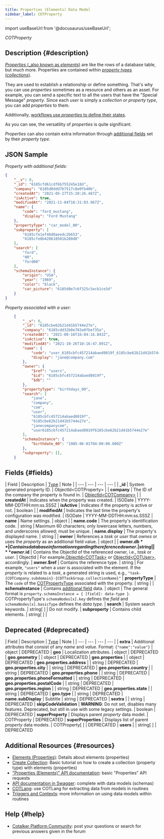 ```yaml
---
title: Properties (Elements) Data Model
sidebar_label: COTProperty
---
```

import useBaseUrl from '@docusaurus/useBaseUrl'; 

<span className="hero__subtitle"><em>COTProperty</em></span>
<br/>

## Description {#description}

[_Properties_ (_also known as _elements_)](/docs/documentation/admin/admin_properties#elements) are like the rows of a database table, but much more. Properties are contained within [_property types_ (_collections_)](/docs/documentation/models/databases/model_propertytypes). 

They are used to establish a relationship or define something. That's why you can use _properties_ sometimes as a resource and others as an asset. For example, you can send a specific text to all the users that have the "Special Message" _property_. Since each _user_ is simply a _collection or property type_, you can add _properties_ to them.

Additionally, [workflows use _properties_ to define their states](/docs/documentation/admin/workflows/settings_panels/workflow_create_edit#additional-fields).

As you can see, the versatility of _properties_ is quite significant.

_Properties_ can also contain extra information through [additional fields](/docs/documentation/admin/admin_properties#additional-fields) set by their _property type_.

## JSON Sample
_Property with additional fields:_
```json
{
    "__v": 0,
    "_id": "6185cfd61cdf6b755245e18d",
    "company": "6185d0ddd7b7517c8e0fb40b",
    "createdAt": "2021-05-27T15:20:26.487Z",
    "isActive": true,
    "modifiedAt": "2021-11-04T16:31:03.967Z",
    "name": {
        "code": "ford_mustang",
        "display": "Ford Mustang"
    },
    "propertyType": "car_model_00",
    "subproperty": [
        "6185cfe1ef46d0aee4c2b653",
        "6185cfe8b420610501b280d8"
    ],
    "search": [
        "ford",
        "00",
        "ford00"
    ],
    "schemaInstance": {
        "origin": "USA",
        "year": "1969",
        "color": "black",
        "car_picture": "6185d0e7c6f325c5ecb1ce3d"
    }
}
```

_Property associated with a user:_
```json
    {
        "__v": 0,
        "_id": "6185cbe62b21d41b5744e27e",
        "company": "6185cdd32b0e783a0fbef35a",
        "createdAt": "2021-08-16T16:04:16.843Z",
        "isActive": true,
        "modifiedAt": "2021-10-26T10:16:47.891Z",
        "name": {
            "code": "user_6185cbfc457214abaed8019f_6185cbe62b21d41b5744e27e",
            "display": "jane@company.com"
        },
        "owner": {
            "$ref": "users",
            "$id": "6185cbfc457214abaed8019f",
            "$db": ""
        },
        "propertyType": "birthdays_00",
        "search": [
            "jane",
            "company",
            "com",
            "user",
            "6185cbfc457214abaed8019f",
            "6185cbe62b21d41b5744e27e",
            "janecompanycom",
            "user6185cbfc457214abaed8019f6185cbe62b21d41b5744e27e"
        ],
        "schemaInstance": {
            "birthdate_00": "1985-06-01T04:00:00.000Z"
        },
        "subproperty": [],
    }
```


## Fields {#fields}

| Field | Description | [Type](/docs/documentation/models/overview_model#data-types) | Note |
| --- | --- | --- | --- |
| **\_id** | System generated property ID. | ObjectId<COTProperty\> |
| **company** | The ID of the company the property is found in. | [ObjectId<COTCompany\>](/docs/documentation/models/model_company) |
| **createdAt** | Indicates when the property was created. | ISODate | YYYY-MM-DDTHH:mm:ss.SSSZ
| **isActive** | Indicates if the property is active or not. | boolean |
| **modifiedAt** | Indicates the last time the property's configuration was modified. | ISODate | YYYY-MM-DDTHH:mm:ss.SSSZ
| **name** | Name settings. | object |
| **name.code** | The property's identification code. | string | Maximum 60 characters; only lowercase letters, numbers, and underscores allowed; must be unique.
| **name.display** | The property's displayed name. | string |
| **owner** | References a _task_ or _user_ that _ownes_ or uses the _property_ as an additional field value. | object |
| **owner.$db** | Contains database information regarding the referenced owner. | string |
| **owner.$id** | Contains the ObjectId of the referenced owner, i.e., _task_ or _user_. | ObjectId | For example,[ObjectId<COTTask\>](/docs/documentation/models/tasks/model_tasks) or [ObjectId<COTUser\>](/docs/documentation/models/users/model_users), accordingly.
| **owner.$ref** | Contains the reference type. | string | For example, `"users"` when a _user_ is associated with the element. If the _property_ is related to a _task_, a generated string is used, e.g., `"task-{COTCompany.subdomain}-{COTTaskGroup.collectionName}"`
| **propertyType** | The `code` of the [COTPropertyType](/docs/documentation/models/databases/model_propertytypes) associated with the property. | string |
| **schemaInstance** | Contains [additional field](/docs/documentation/admin/admin_properties#additional-fields) data. | object | The general format is `property.schemaInstance = { [field]: data-type }`.<br/>COTPropertyType's `schemaNodes[x].key` defines the _field_ and `schemaNodes[x].basicType` defines the _data type_.
| **search** | System search keywords. | string[ ] | Do not modify. 
| **subproperty** | Contains child elements. | string[ ] | 



## Deprecated {#deprecated}
| Field | Description | [Type](/docs/documentation/models/overview_model#data-types) | Note |
| --- | --- | --- | --- |
| **extra** | Additional attributes that consist of any _name_ and _value_. Format: `{"name":"value"}` | object | DEPRECATED
| **geo** | Localization attributes. | object | DEPRECATED 
| **geo.geometry** | | object | DEPRECATED
| **geo.properties** | | object | DEPRECATED
| **geo.properties.address** | | string | DEPRECATED
| **geo.properties.city** | | string | DEPRECATED
| **geo.properties.country** | | string | DEPRECATED
| **geo.properties.phone** | | string | DEPRECATED
| **geo.properties.phoneFormatted** | | string | DEPRECATED
| **geo.properties.postalCode** | | string | DEPRECATED
| **geo.properties.region** | | string | DEPRECATED
| **geo.properties.state** | | string | DEPRECATED
| **geo.type** | | string | DEPRECATED
| **name.subDisplay** | Subtitle | string | DEPRECATED
| **sextra** | | string | DEPRECATED
| **skipCodeValidation** | **WARNING**: Do not set, disables many features. Deprecated, but still in use with some legacy settings. | boolean | DEPRECATED
| **superProperty** | Displays parent _property_ data model. | COTProperty | DEPRECATED
| **superProperties** | Displays list of parent _property_ data models. | COTProperty[ ] | DEPRECATED
| **users** | | string[ ] | DEPRECATED

## Additional Resources {#resources}
- [Elements (Properties)](/docs/documentation/admin/admin_properties#elements): Details about elements (properties)
- [Create Collection](/docs/tutorials/basic/create_database): Basic tutorial on how to create a collection (property type) with elements (properties)
- ["Properties (Elements)" API documentation](/docs/documentation/api/databases/properties): basic "Properties" API requests
- [API documentation in Swagger](https://www.cotalker.com/swagger/core/?key=woubtjf4olr0t4zgutuwn6scbcm6hd3qh1cgl5obmohpbm3mfublnwcvv67lodgjvd3h86s9ppshtvmf95gepsqh6nizq9liu7f): complete with data models (schemas)
- [COTLang](/docs/documentation/automation/admin_cotlang): use COTLang for extracting data from models in routines
- [Triggers and Contexts](/docs/documentation/automation/triggers_and_contexts): more information on using data models within routines

## Help {#help}

- [Cotalker Platform Community](https://github.com/Cotalker/documentation/discussions): post your questions or search for previous answers given in the forum
